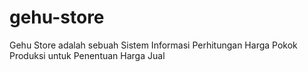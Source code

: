 # gehu-store
 
Gehu Store adalah sebuah Sistem Informasi Perhitungan Harga Pokok Produksi untuk Penentuan Harga Jual

